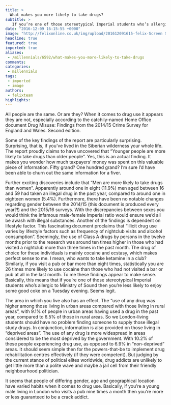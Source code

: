 ```yaml
---
title: >
  What makes you more likely to take drugs?
subtitle: >
   If you’re one of those stereotypical Imperial students who’s allergic to Ministry of Sound then you’re less likely to enjoy some good coke on a Tuesday evening
date: "2016-12-09 16:15:55 +0000"
image: "http://felixonline.co.uk/img/upload/201612091615-felix-Screen Shot 2016-12-09 at 16.15.33.png"
headline: true
featured: true
imported: true
aliases:
 - /millennials/6592/what-makes-you-more-likely-to-take-drugs
comments:
categories:
 - millennials
tags:
 - imported
 - image
authors:
 - felixteam
highlights:
---
```


All people are the same. Or are they? When it comes to drug use it appears they are not, especially according to the catchily-named Home Office document Drug Misuse: Findings from the 2014/15 Crime Survey for England and Wales. Second edition.

Some of the key findings of the report are particularly surprising. Surprising, that is, if you’ve lived in the Siberian wilderness your whole life. The report proudly claims to have uncovered that “Younger people are more likely to take drugs than older people”. Yes, this is an actual finding. It makes you wonder how much taxpayers’ money was spent on this valuable piece of information. Fifty grand? One hundred grand? I’m sure I’d have been able to churn out the same information for a fiver.

Further exciting discoveries include that “Men are more likely to take drugs than women”. Apparently around one in eight (11.9%) men aged between 16 and 59 had taken an illegal drug in the past year, compared to around one in eighteen women (5.4%). Furthermore, there have been no notable changes regarding gender between the 2014/15 (this document is produced every year?!) and the 2015/16 surveys. With the discrepancies between sexes you would think the infamous male-female Imperial ratio would ensure we’d all be awash with illegal substances.
Another of the findings is dependent on lifestyle factor. This fascinating document proclaims that “illicit drug use varies by lifestyle factors such as frequency of nightclub visits and alcohol consumption”. Seemingly, the use of Class A drugs by persons in the twelve months prior to the research was around ten times higher in those who had visited a nightclub more than three times in the past month. The drug of choice for these individuals is mainly cocaine and ecstasy, which makes perfect sense to me. I mean, who wants to take ketamine in a club? Similarly, if you visit a pub or bar more than eight times, statistically you are 26 times more likely to use cocaine than those who had not visited a bar or pub at all in the last month. To me these findings appear to make sense. Basically, this means that if you’re one of those stereotypical Imperial students who’s allergic to Ministry of Sound then you’re less likely to enjoy some good coke on a Tuesday evening. Seems legit.

The area in which you live also has an effect. The “use of any drug was higher among those living in urban areas compared with those living in rural areas”, with 9.1% of people in urban areas having used a drug in the past year, compared to 6.5% of those in rural areas. So we London-living students should have no problem finding someone to supply those illegal study drugs. In conjunction, information is also provided on those living in “deprived areas”. The use of any drug is more widespread in areas considered to be the most deprived by the government. With 10.2% of these people experiencing drug use, as opposed to 6.9% in “non-deprived” areas. It should seem simple then for the powers-that-be to implement drug rehabilitation centres effectively (if they were competent). But judging by the current stance of political elites worldwide, drug addicts are unlikely to get little more than a polite wave and maybe a jail cell from their friendly neighbourhood politician.

It seems that people of differing gender, age and geographical location have varied habits when it comes to drug use. Basically, if you’re a young male living in London who visits a pub nine times a month then you’re more or less guaranteed to be a crack addict.
